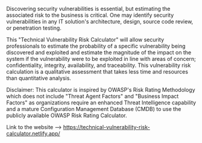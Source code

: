 Discovering security vulnerabilities is essential, but estimating the associated risk to the business is critical. One may identify security vulnerabilities in any IT solution's architecture, design, source code review, or penetration testing. 

This "Technical Vulnerability Risk Calculator" will allow security professionals to estimate the probability of a specific vulnerability being discovered and exploited and estimate the magnitude of the impact on the system if the vulnerability were to be exploited in line with areas of concern; confidentiality, integrity, availability, and traceability. This vulnerability risk calculation is a qualitative assessment that takes less time and resources than quantitative analysis.

Disclaimer: This calculator is inspired by OWASP's Risk Rating Methodology which does not include "Threat Agent Factors" and "Business Impact Factors" as organizations require an enhanced Threat Intelligence capability and a mature Configuration Management Database (CMDB) to use the publicly available OWASP Risk Rating Calculator.

Link to the website --> https://technical-vulnerability-risk-calculator.netlify.app/
